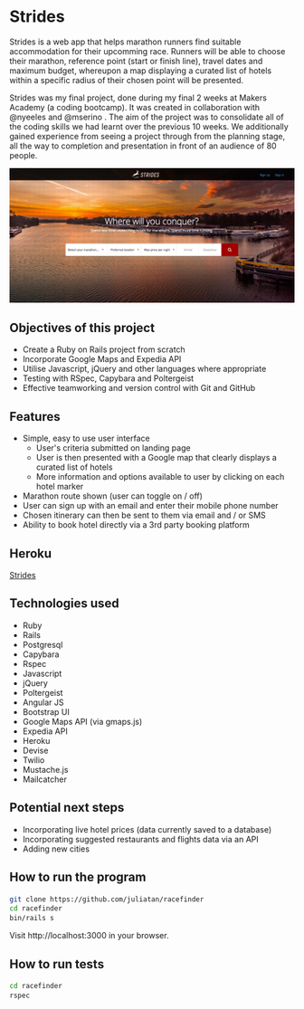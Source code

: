 Strides
=======

Strides is a web app that helps marathon runners find suitable accommodation for
their upcomming race. Runners will be able to choose their marathon, reference point 
(start or finish line), travel dates and maximum budget, whereupon a map displaying
a curated list of hotels within a specific radius of their chosen point will be
presented.

Strides was my final project, done during my final 2 weeks at Makers Academy (a coding bootcamp).
It was created in collaboration with @nyeeles and @mserino .
The aim of the project was to consolidate all of the coding skills we had learnt
over the previous 10 weeks. We additionally gained experience from seeing a project
through from the planning stage, all the way to completion and presentation in front
of an audience of 80 people.

![](app/assets/images/screenshot.png)

Objectives of this project
--------------------------
- Create a Ruby on Rails project from scratch
- Incorporate Google Maps and Expedia API
- Utilise Javascript, jQuery and other languages where appropriate
- Testing with RSpec, Capybara and Poltergeist
- Effective teamworking and version control with Git and GitHub

Features
--------
- Simple, easy to use user interface
    * User's criteria submitted on landing page
    * User is then presented with a Google map that clearly displays a curated list of hotels
    * More information and options available to user by clicking on each hotel marker
- Marathon route shown (user can toggle on / off)
- User can sign up with an email and enter their mobile phone number
- Chosen itinerary can then be sent to them via email and / or SMS
- Ability to book hotel directly via a 3rd party booking platform

Heroku
------
[Strides](http://strides.herokuapp.com/)

Technologies used
-----------------
- Ruby
- Rails
- Postgresql
- Capybara
- Rspec
- Javascript
- jQuery
- Poltergeist
- Angular JS
- Bootstrap UI
- Google Maps API (via gmaps.js)
- Expedia API
- Heroku
- Devise
- Twilio
- Mustache.js
- Mailcatcher

Potential next steps
--------------------
- Incorporating live hotel prices (data currently saved to a database)
- Incorporating suggested restaurants and flights data via an API
- Adding new cities

How to run the program
----------------------

```sh
git clone https://github.com/juliatan/racefinder
cd racefinder
bin/rails s
```

Visit http://localhost:3000 in your browser.

How to run tests
----------------

```sh
cd racefinder
rspec
```
